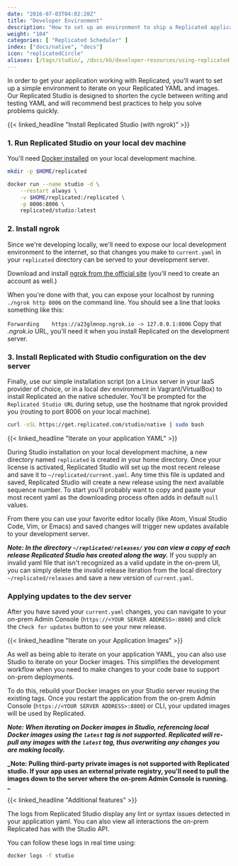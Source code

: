 ```yaml
---
date: "2016-07-03T04:02:20Z"
title: "Developer Environment"
description: "How to set up an environment to ship a Replicated application"
weight: "104"
categories: [ "Replicated Scheduler" ]
index: ["docs/native", "docs"]
icon: "replicatedCircle"
aliases: [/tags/studio/, /docs/kb/developer-resources/using-replicated-studio-to-quickly-iterate-on-your-yaml/]
---
```



In order to get your application working with Replicated, you'll want to set up a simple environment to iterate on your Replicated YAML and images. Our Replicated Studio is designed to shorten the cycle between writing and testing YAML and will recommend best practices to help you solve problems quickly.

{{< linked_headline "Install Replicated Studio (with ngrok)" >}}

### 1. Run Replicated Studio on your local dev machine
You'll need [Docker installed](https://www.docker.com/community-edition) on your local development machine.

```bash
mkdir -p $HOME/replicated

docker run --name studio -d \
    --restart always \
    -v $HOME/replicated:/replicated \
    -p 8006:8006 \
    replicated/studio:latest
```

### 2. Install ngrok

Since we're developing locally, we'll need to expose our local development environment to the internet, so that changes you make to `current.yaml` in your `replicated` directory can be served to your development server.

Download and install [ngrok from the official site](https://ngrok.com/download) (you'll need to create an account as well.)

When you're done with that, you can expose your localhost by running `./ngrok http 8006` on the command line. You should see a line that looks something like this:

`Forwarding    https://a23glmnop.ngrok.io -> 127.0.0.1:8006`
Copy that *.ngrok.io* URL, you'll need it when you install Replicated on the development server.

### 3. Install Replicated with Studio configuration on the dev server

Finally, use our simple installation script (on a Linux server in your IaaS provider of choice, or in a local dev environment in Vagrant/VirtualBox) to install Replicated an the native scheduler. You'll be prompted for the `Replicated Studio URL` during setup, use the hostname that ngrok provided you (routing to port 8006 on your local machine).

```bash
curl -sSL https://get.replicated.com/studio/native | sudo bash
```

{{< linked_headline "Iterate on your application YAML" >}}

During Studio installation on your local development machine, a new directory named `replicated` is created in your home directory. Once your license is activated, Replicated Studio will set up the most recent release and save it to `~/replicated/current.yaml`. Any time this file is updated and saved, Replicated Studio will create a new release using the next available sequence number. To start you'll probably want to copy and paste your most recent yaml as the downloading process often adds in default `null` values.

From there you can use your favorite editor locally (like Atom, Visual Studio Code, Vim, or Emacs) and saved changes will trigger new updates available to your development server.

**_Note: In the directory `~/replicated/releases/` you can view a copy of each release Replicated Studio has created along the way._**
If you supply an invalid yaml file that isn't recognized as a valid update in the on-prem UI, you can simply delete the invalid release iteration from the local directory `~/replicated/releases` and save a new version of `current.yaml`.

### Applying updates to the dev server

After you have saved your `current.yaml` changes, you can navigate to your on-prem Admin Console (`https://<YOUR SERVER ADDRESS>:8800`) and click the `Check for updates` button to see your new release.

{{< linked_headline "Iterate on your Application Images" >}}

As well as being able to iterate on your application YAML, you can also use Studio to iterate on your Docker images. This simplifies the development workflow when you need to make changes to your code base to support on-prem deployments.

To do this, rebuild your Docker images on your Studio server reusing the existing tags. Once you restart the application from the on-prem Admin Console (`https://<YOUR SERVER ADDRESS>:8800`) or CLI, your updated images will be used by Replicated.

**_Note: When iterating on Docker images in Studio, referencing local Docker images using the `latest` tag is not supported. Replicated will re-pull any images with the `latest` tag, thus overwriting any changes you are making locally._**

**_Note: Pulling third-party private images is not supported with Replicated studio. If your app uses an external private registry, you'll need to pull the images down to the server where the on-prem Admin Console is running. _**

{{< linked_headline "Additional features" >}}

The logs from Replicated Studio display any lint or syntax issues detected in your application yaml. You can also view all interactions the on-prem Replicated has with the Studio API.

You can follow these logs in real time using:

```bash
docker logs -f studio
```
